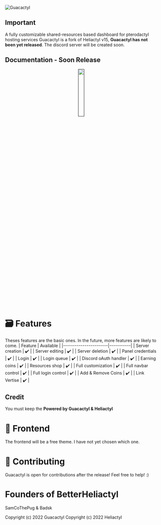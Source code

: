 ![Guacactyl](https://cdn.discordapp.com/attachments/1021317342560530442/1030559617605971999/5B845A.png)

## Important
A fully customizable shared-resources based dashboard for pterodactyl hosting services
Guacactyl is a fork of Heliactyl v15, **Guacactyl has not been yet released**. The discord server will be created soon.


## Documentation - Soon Release
<p align="center"><a href=""><img src="https://i.imgur.com/IJnJnTA.png" width=20%></a></p>

# 🗃️ Features
Theses features are the basic ones. In the future, more features are likely to come.
| Feature               | Available |
|-----------------------|-----------|
| Server creation       | ✔️         |
| Server editing        | ✔️         |
| Server deletion       | ✔️         |
| Panel credentials     | ✔️         |
| Login                 | ✔️         |
| Login queue           | ✔️         |
| Discord oAuth handler | ✔️         |
| Earning coins         | ✔️         |
| Resources shop        | ✔️         |
| Full customization    | ✔️         |
| Full navbar control   | ✔️         |
| Full login control    | ✔️         |
| Add & Remove Coins    | ✔️         |
| Link Vertise          | ✔️         |


## Credit
You must keep the **Powered by Guacactyl & Heliactyl**

# 🎨 Frontend
The frontend will be a free theme. I have not yet chosen which one.

# 👔 Contributing
Guacactyl is open for contributions after the release! Feel free to help! :)

# Founders of BetterHeliactyl
SamCoThePug & Badsk

Copyright (c) 2022 Guacactyl
Copyright (c) 2022 Heliactyl

